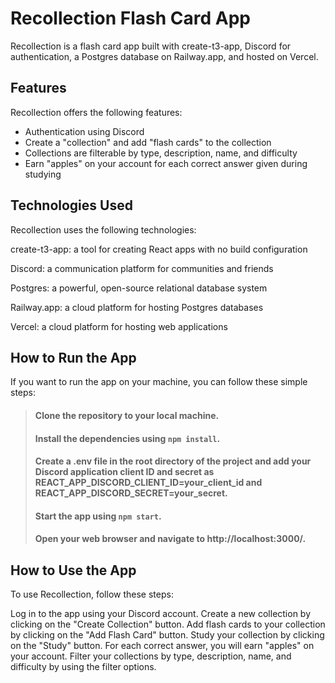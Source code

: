 # Recollection Flash Card App
Recollection is a flash card app built with create-t3-app, Discord for authentication, a Postgres database on Railway.app, and hosted on Vercel.

## Features
Recollection offers the following features:

- Authentication using Discord
- Create a "collection" and add "flash cards" to the collection
- Collections are filterable by type, description, name, and difficulty
- Earn "apples" on your account for each correct answer given during studying

## Technologies Used
Recollection uses the following technologies:

create-t3-app: a tool for creating React apps with no build configuration <br /> 

Discord: a communication platform for communities and friends <br />

Postgres: a powerful, open-source relational database system <br /> 

Railway.app: a cloud platform for hosting Postgres databases <br /> 

Vercel: a cloud platform for hosting web applications <br /> 

## How to Run the App
If you want to run the app on your machine, you can follow these simple steps:

> #### Clone the repository to your local machine.
> #### Install the dependencies using `npm install`.
> #### Create a .env file in the root directory of the project and add your Discord application client ID and secret as REACT_APP_DISCORD_CLIENT_ID=your_client_id and REACT_APP_DISCORD_SECRET=your_secret.
> #### Start the app using `npm start`.
> #### Open your web browser and navigate to http://localhost:3000/.

## How to Use the App
To use Recollection, follow these steps:

Log in to the app using your Discord account.
Create a new collection by clicking on the "Create Collection" button.
Add flash cards to your collection by clicking on the "Add Flash Card" button.
Study your collection by clicking on the "Study" button. For each correct answer, you will earn "apples" on your account.
Filter your collections by type, description, name, and difficulty by using the filter options.
